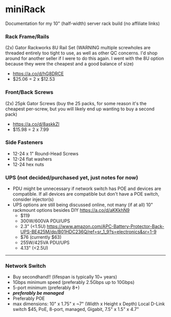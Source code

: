 # miniRack
Documentation for my 10" (half-width) server rack build (no affiliate links)
### Rack Frame/Rails
(2x) Gator Rackworks 8U Rail Set (WARNING multiple screwholes are threaded entirely too tight to use, as well as other QC concerns. I'd shop around for another seller if I were to do this again. I went with the 8U option because they were the cheapest and a good balance of size)
- https://a.co/d/hG8DRCE
- $25.06 = 2 x $12.53
### Front/Back Screws
(2x) 25pk Gator Screws (buy the 25 packs, for some reason it's the cheapest per-screw, but you will likely end up wanting to buy a second pack)
- https://a.co/d/8askkZl
- $15.98 = 2 x 7.99
### Side Fasteners
- 12-24 x 1" Round-Head Screws
- 12-24 flat washers
- 12-24 hex nuts
### UPS (not decided/purchased yet, just notes for now)
- PDU might be unnecessary if network switch has POE and devices are compatible. If all devices are compatible but don't have a POE switch, consider injector(s)
- UPS options are still being discussed online, not many (if at all) 10" rackmount options besides DIY
https://a.co/d/aKKkhN9
	- $119
	- 300W/600VA PDU/UPS
	- 2.3" (<1.5U)
https://www.amazon.com/APC-Battery-Protector-Back-UPS-BE425M/dp/B01HDC236Q/ref=sr_1_9?s=electronics&sr=1-9
	- $76 (currently $63)
	- 255W/425VA PDU/UPS
	- 4.13" (<2.5U)
---
### Network Switch
- Buy secondhand!!  (lifespan is typically 10+ years)
- 1Gbps minimum speed  (preferably 2.5Gbps up to 10Gbps)
- 5-port minimum  (preferably 8+)
- ***preferably be managed***
- Preferably POE
- max dimensions: 10" x 1.75" x ~7" (Width x Height x Depth)
Local D-Link switch
	$45, PoE, 8-port, managed, Gigabit, ‎7.5" x 1.5" x 4.7"
